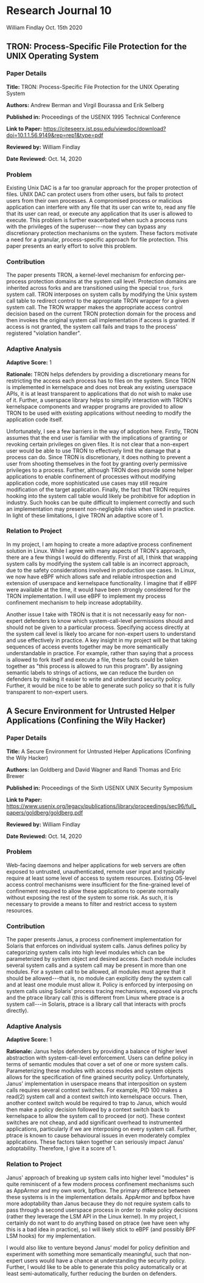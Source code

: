 # Research Journal 10

William Findlay
Oct. 15th 2020

## TRON: Process-Specific File Protection for the UNIX Operating System

### Paper Details

**Title:** TRON: Process-Specific File Protection for the UNIX Operating System

**Authors:** Andrew Berman and Virgil Bourassa and Erik Selberg

**Published in:** Proceedings of the USENIX 1995 Technical Conference

**Link to Paper:** https://citeseerx.ist.psu.edu/viewdoc/download?doi=10.1.1.56.9149&rep=rep1&type=pdf

**Reviewed by:** William Findlay

**Date Reviewed:** Oct. 14, 2020

### Problem

Existing Unix DAC is a far too granular approach for the proper protection of
files. UNIX DAC can protect users from other users, but fails to protect users
from their own processes. A compromised process or malicious application can
interfere with any file that its user can write to, read any file that its user
can read, or execute any application that its user is allowed to execute. This
problem is further exacerbated when such a process runs with the privileges of
the superuser---now they can bypass any discretionary protection mechanisms on
the system. These factors motivate a need for a granular, process-specific
approach for file protection. This paper presents an early effort to solve this
problem.

### Contribution

The paper presents TRON, a kernel-level mechanism for enforcing per-process
protection domains at the system call level. Protection domains are inherited
across forks and are transitioned using the special `tron_fork` system call.
TRON interposes on system calls by modifying the Unix system call table to
redirect control to the appropriate TRON wrapper for a given system call. The
TRON wrapper makes the appropriate access control decision based on the current
TRON protection domain for the process and then invokes the original system call
implementation if access is granted. If access is not granted, the system call
fails and traps to the process' registered "violation handler".

### Adaptive Analysis

**Adaptive Score:** 1

**Rationale:** TRON helps defenders by providing a discretionary means for
restricting the access each process has to files on the system. Since TRON is
implemented in kernelspace and does not break any existing userspace APIs, it is
at least transparent to applications that do not wish to make use of it.
Further, a userspace library helps to simplify interaction with TRON's
kernelspace components and wrapper programs are provided to allow TRON to be
used with existing applications without needing to modify the application code
itself.

Unfortunately, I see a few barriers in the way of adoption here. Firstly, TRON
assumes that the end user is familiar with the implications of granting or
revoking certain privileges on given files. It is not clear that a non-expert
user would be able to use TRON to effectively limit the damage that a process
can do. Since TRON is discretionary, it does nothing to prevent a user from
shooting themselves in the foot by granting overly permissive privileges to
a process. Further, although TRON does provide some helper applications to
enable confinement of processes without modifying application code, more
sophisticated use cases may still require modification of the target
application. Finally, the fact that TRON requires hooking into the system call
table would likely be prohibitive for adoption in industry. Such hooks can be
quite difficult to implement correctly and such an implementation may present
non-negligible risks when used in practice. In light of these limitations,
I give TRON an adaptive score of 1.

### Relation to Project

In my project, I am hoping to create a more adaptive process confinement
solution in Linux. While I agree with many aspects of TRON's approach, there are
a few things I would do differently. First of all, I think that wrapping system
calls by modifying the system call table is an incorrect approach, due to the
safety considerations involved in production use cases. In Linux, we now have
eBPF which allows safe and reliable introspection and extension of userspace and
kernelspace functionality. I imagine that if eBPF were available at the time,
it would have been strongly considered for the TRON implementation. I will
use eBPF to implement my process confinement mechanism to help increase
adoptability.

Another issue I take with TRON is that it is not necessarily easy for non-expert
defenders to know which system-call-level permissions should and should not be
given to a particular process. Specifying access directly at the system call
level is likely too arcane for non-expert users to understand and use
effectively in practice. A key insight in my project will be that taking
sequences of access events together may be more semantically understandable in
practice. For example, rather than saying that a process is allowed to fork
itself and execute a file, these facts could be taken together as "this process
is allowed to run this program". By assigning semantic labels to strings of
actions, we can reduce the burden on defenders by making it easier to write and
understand security policy. Further, it would be nice to be able to generate
such policy so that it is fully transparent to non-expert users.


## A Secure Environment for Untrusted Helper Applications (Confining the Wily Hacker)

### Paper Details

**Title:** A Secure Environment for Untrusted Helper Applications (Confining the Wily Hacker)

**Authors:** Ian Goldberg and David Wagner and Randi Thomas and Eric Brewer

**Published in:** Proceedings of the Sixth USENIX UNIX Security Symposium

**Link to Paper:** https://www.usenix.org/legacy/publications/library/proceedings/sec96/full_papers/goldberg/goldberg.pdf

**Reviewed by:** William Findlay

**Date Reviewed:** Oct. 14, 2020

### Problem

Web-facing daemons and helper applications for web servers are often exposed to
untrusted, unauthenticated, remote user input and typically require at least
some level of access to system resources. Existing OS-level access control
mechanisms were insufficient for the fine-grained level of confinement required
to allow these applications to operate normally without exposing the rest of the
system to some risk. As such, it is necessary to provide a means to filter and
restrict access to system resources.

### Contribution

The paper presents Janus, a process confinement implementation for Solaris that
enforces on individual system calls. Janus defines policy by categorizing system
calls into high level modules which can be parameterized by system object and
desired access. Each module includes several system calls and a system call may
be present in more than one modules. For a system call to be allowed, all
modules must agree that it should be allowed---that is, no module can explicitly
deny the system call and at least one module must allow it. Policy is enforced
by interposing on system calls using Solaris' process tracing mechanisms,
exposed via procfs and the ptrace library call (this is different from Linux
where ptrace is a system call---in Solaris, ptrace is a library call that
interacts with procfs directly).

### Adaptive Analysis

**Adaptive Score:** 1

**Rationale:** Janus helps defenders by providing a balance of higher level
abstraction with system-call-level enforcement. Users can define policy in terms
of semantic modules that cover a set of one or more system calls. Parameterizing
these modules with access modes and system objects allows for the specification
of fine grained security policy. Unfortunately, Janus' implementation in
userspace means that interposition on system calls requires several context
switches. For example, PID 100 makes a read(2) system call and a context switch
into kernelspace occurs. Then, another context switch would be required to trap
to Janus, which would then make a policy decision followed by a context switch
back to kernelspace to allow the system call to proceed (or not). These context
switches are not cheap, and add significant overhead to instrumented
applications, particularly if we are interposing on every system call. Further,
ptrace is known to cause behavioural issues in even moderately complex
applications. These factors taken together can seriously impact Janus'
adoptability. Therefore, I give it a score of 1.


### Relation to Project

Janus' approach of breaking up system calls into higher level "modules" is quite
reminiscent of a few modern process confinement mechanisms such as AppArmor and
my own work, bpfbox. The primary difference between these systems is in the
implementation details. AppArmor and bpfbox have more adoptability than Janus
because they do not require system calls to pass through a second userspace
process in order to make policy decisions (rather they leverage the LSM API in
the Linux kernel). In my project, I certainly do not want to do anything based
on ptrace (we have seen why this is a bad idea in practice), so I will likely
stick to eBPF (and possibly BPF LSM hooks) for my implementation.

I would also like to venture beyond Janus' model for policy definition and
experiment with something more semantically meaningful, such that non-expert
users would have a chance at understanding the security policy. Further, I would
like to be able to generate this policy automatically or at least
semi-automatically, further reducing the burden on defenders.
